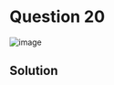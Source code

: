 # Question 20
![image](https://github.com/user-attachments/assets/f0df2bca-2694-4370-96ba-26074bf76b2a)

## Solution
